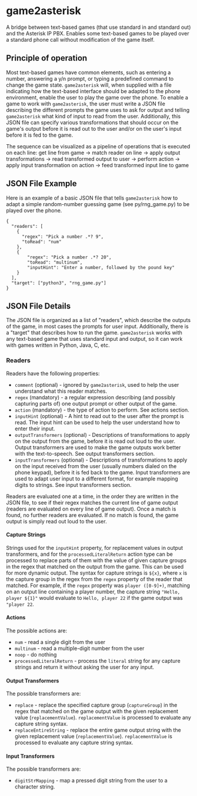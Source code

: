 # game2asterisk

A bridge between text-based games (that use standard in and standard out) and the Asterisk IP PBX. Enables some text-based games to be played over a standard phone call without modification of the game itself. 

## Principle of operation

Most text-based games have common elements, such as entering a number, answering a y/n prompt, or typing a predefined command to change the game state. `game2asterisk` will, when supplied with a file indicating how the text-based interface should be adapted to the phone environment, enable the user to play the game over the phone. To enable a game to work with `game2asterisk`, the user must write a JSON file describing the different prompts the game uses to ask for output and telling `game2asterisk` what kind of input to read from the user. Additionally, this JSON file can specify various transformations that should occur on the game's output before it is read out to the user and/or on the user's input before it is fed to the game.

The sequence can be visualized as a pipeline of operations that is executed on each line:
get line from game -> match reader on line -> apply output transformations -> read transformed output to user -> perform action -> apply input transformation on action -> feed transformed input line to game

## JSON File Example

Here is an example of a basic JSON file that tells `game2asterisk` how to adapt a simple random-number guessing game (see py/rng_game.py) to be played over the phone.

```
{
  "readers": [
    {
      "regex": "Pick a number .*? 9",
      "toRead": "num"
    },
    {
    	"regex": "Pick a number .*? 20",
    	"toRead": "multinum",
    	"inputHint": "Enter a number, followed by the pound key"
    }
  ],
  "target": ["python3", "rng_game.py"]
}
````

## JSON File Details

The JSON file is organized as a list of "readers", which describe the outputs of the game, in most cases the prompts for user input. Additionally, there is a "target" that describes how to run the game. `game2asterisk` works with any text-based game that uses standard input and output, so it can work with games written in Python, Java, C, etc.

### Readers
Readers have the following properties:
- `comment` (optional) - ignored by `game2asterisk`, used to help the user understand what this reader matches.
- `regex` (mandatory) - a regular expression describing (and possibly capturing parts of) one output prompt or other output of the game.
- `action` (mandatory) - the type of action to perform. See actions section.
- `inputHint` (optional) - A hint to read out to the user after the prompt is read. The input hint can be used to help the user understand how to enter their input.
- `outputTransformers` (optional) - Descriptions of transformations to apply on the output from the game, before it is read out loud to the user. Output transformers are used to make the game outputs work better with the text-to-speech. See output transformers section.
- `inputTransformers` (optional) - Descriptions of transformations to apply on the input received from the user (usually numbers dialed on the phone keypad), before it is fed back to the game. Input transformers are used to adapt user input to a different format, for example mapping digits to strings. See input transformers section.


Readers are evaluated one at a time, in the order they are written in the JSON file, to see if their regex matches the current line of game output (readers are evaluated on every line of game output). Once a match is found, no further readers are evaluated. If no match is found, the game output is simply read out loud to the user.

#### Capture Strings
Strings used for the `inputHint` property, for replacement values in output transformers, and for the `processedLiteralReturn` action type can be processed to replace parts of them with the value of given capture groups in the regex that matched on the output from the game. This can be used for more dynamic output. The syntax for capture strings is `${x}`, where `x` is the capture group in the regex from the `regex` property of the reader that matched. For example, if the `regex` property was `player ([0-9]+)`, matching on an output line containing a player number, the capture string `"Hello, player ${1}"` would evaluate to `Hello, player 22` if the game output was `"player 22`.

#### Actions
The possible actions are:
- `num` - read a single digit from the user
- `multinum` - read a multiple-digit number from the user
- `noop` - do nothing
- `processedLiteralReturn` - process the `literal` string for any capture strings and return it without asking the user for any input.


#### Output Transformers
The possible transformers are:
- `replace` - replace the specified capture group (`captureGroup`) in the regex that matched on the game output with the given replacement value (`replacementValue`). `replacementValue` is processed to evaluate any capture string syntax. 
- `replaceEntireString` - replace the entire game output string with the given replacement value (`replacementValue`). `replacementValue` is processed to evaluate any capture string syntax. 


#### Input Transformers
The possible transformers are:
- `digitStrMapping` - map a pressed digit string from the user to a character string. 
